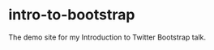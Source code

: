 intro-to-bootstrap
==================

The demo site for my Introduction to Twitter Bootstrap talk.
